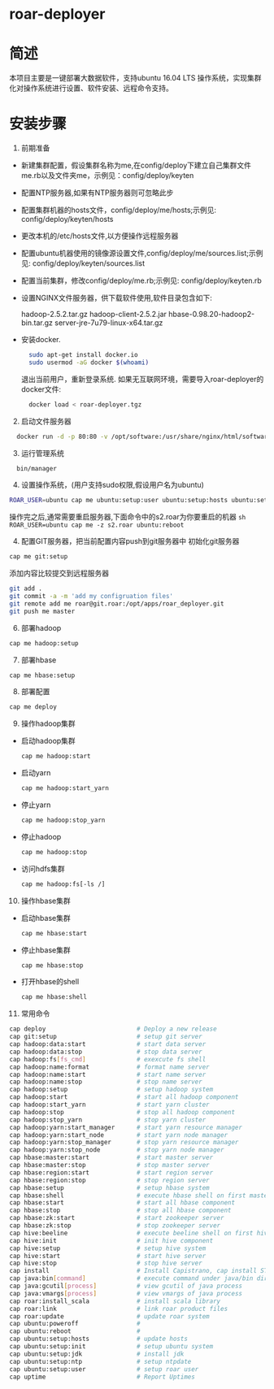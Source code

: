 # roar-deployer


简述
=========
本项目主要是一键部署大数据软件，支持ubuntu 16.04 LTS 操作系统，实现集群化对操作系统进行设置、软件安装、远程命令支持。


安装步骤
=========
1. 前期准备

  * 新建集群配置，假设集群名称为me,在config/deploy下建立自己集群文件me.rb以及文件夹me，示例见：config/deploy/keyten
  * 配置NTP服务器,如果有NTP服务器则可忽略此步
  * 配置集群机器的hosts文件，config/deploy/me/hosts;示例见: config/deploy/keyten/hosts
  * 更改本机的/etc/hosts文件,以方便操作远程服务器
  * 配置ubuntu机器使用的镜像源设置文件,config/deploy/me/sources.list;示例见: config/deploy/keyten/sources.list
  * 配置当前集群，修改config/deploy/me.rb;示例见: config/deploy/keyten.rb 
  * 设置NGINX文件服务器，供下载软件使用,软件目录包含如下:

    hadoop-2.5.2.tar.gz hadoop-client-2.5.2.jar hbase-0.98.20-hadoop2-bin.tar.gz server-jre-7u79-linux-x64.tar.gz
  * 安装docker.

    ```sh
      sudo apt-get install docker.io
      sudo usermod -aG docker $(whoami)
    ```

    退出当前用户，重新登录系统.
    如果无互联网环境，需要导入roar-deployer的docker文件:

      ```sh
        docker load < roar-deployer.tgz
      ```


2. 启动文件服务器

  ```sh
    docker run -d -p 80:80 -v /opt/software:/usr/share/nginx/html/software --name file.roar jcai/roar-deployer:file
  ```

3. 运行管理系统
  
  ```sh
    bin/manager
  ```
  

4. 设置操作系统，(用户支持sudo权限,假设用户名为ubuntu)
  ```sh
  ROAR_USER=ubuntu cap me ubuntu:setup:user ubuntu:setup:hosts ubuntu:setup:init ubuntu:setup:ntp ubuntu:setup:jdk
  ```
   操作完之后,通常需要重启服务器,下面命令中的s2.roar为你要重启的机器
    ```sh
    ROAR_USER=ubuntu cap me -z s2.roar ubuntu:reboot
    ```

4. 配置GIT服务器，把当前配置内容push到git服务器中
   初始化git服务器
  ```sh
  cap me git:setup
  ```
  添加内容比较提交到远程服务器
  ```sh
  git add .
  git commit -a -m 'add my configruation files'
  git remote add me roar@git.roar:/opt/apps/roar_deployer.git
  git push me master
  ```

6. 部署hadoop
  ```sh
  cap me hadoop:setup
  ```
  
7. 部署hbase
  ```sh
  cap me hbase:setup
  ```
8. 部署配置
  ```sh
  cap me deploy
  ```
  
9. 操作hadoop集群
 
 * 启动hadoop集群
   
   ```sh
   cap me hadoop:start
   ```
 * 启动yarn
   
   ```sh
   cap me hadoop:start_yarn
   ```
 * 停止yarn
   
   ```sh
   cap me hadoop:stop_yarn
   ```
 * 停止hadoop
   
   ```sh
   cap me hadoop:stop
   ```
 * 访问hdfs集群
   
   ```sh
   cap me hadoop:fs[-ls /]
   ```
10. 操作hbase集群
  
 * 启动hbase集群
  
   ```sh
   cap me hbase:start
   ```
 * 停止hbase集群
  
   ```sh
   cap me hbase:stop
   ```
 * 打开hbase的shell
   
   ```sh
   cap me hbase:shell
   ```
11. 常用命令
  
  ```sh
  cap deploy                         # Deploy a new release
  cap git:setup                      # setup git server
  cap hadoop:data:start              # start data server
  cap hadoop:data:stop               # stop data server
  cap hadoop:fs[fs_cmd]              # exexcute fs shell
  cap hadoop:name:format             # format name server
  cap hadoop:name:start              # start name server
  cap hadoop:name:stop               # stop name server
  cap hadoop:setup                   # setup hadoop system
  cap hadoop:start                   # start all hadoop component
  cap hadoop:start_yarn              # start yarn cluster
  cap hadoop:stop                    # stop all hadoop component
  cap hadoop:stop_yarn               # stop yarn cluster
  cap hadoop:yarn:start_manager      # start yarn resource manager
  cap hadoop:yarn:start_node         # start yarn node manager
  cap hadoop:yarn:stop_manager       # stop yarn resource manager
  cap hadoop:yarn:stop_node          # stop yarn node manager
  cap hbase:master:start             # start master server
  cap hbase:master:stop              # stop master server
  cap hbase:region:start             # start region server
  cap hbase:region:stop              # stop region server
  cap hbase:setup                    # setup hbase system
  cap hbase:shell                    # execute hbase shell on first master server
  cap hbase:start                    # start all hbase component
  cap hbase:stop                     # stop all hbase component
  cap hbase:zk:start                 # start zookeeper server
  cap hbase:zk:stop                  # stop zookeeper server
  cap hive:beeline                   # execute beeline shell on first hive
  cap hive:init                      # init hive component
  cap hive:setup                     # setup hive system
  cap hive:start                     # start hive server
  cap hive:stop                      # stop hive server
  cap install                        # Install Capistrano, cap install STAGES=staging,production
  cap java:bin[command]              # execute command under java/bin directory
  cap java:gcutil[process]           # view gcutil of java process
  cap java:vmargs[process]           # view vmargs of java process
  cap roar:install_scala             # install scala library
  cap roar:link                      # link roar product files
  cap roar:update                    # update roar system
  cap ubuntu:poweroff                #
  cap ubuntu:reboot                  #
  cap ubuntu:setup:hosts             # update hosts
  cap ubuntu:setup:init              # setup ubuntu system
  cap ubuntu:setup:jdk               # install jdk
  cap ubuntu:setup:ntp               # setup ntpdate
  cap ubuntu:setup:user              # setup roar user
  cap uptime                         # Report Uptimes
  ```


